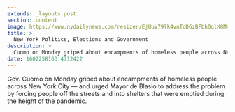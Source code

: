 ```yaml
--- 
extends: _layouts.post 
section: content 
image: https://www.nydailynews.com/resizer/EjUuV79lk4vnToD6zBFbh0qlK8M=/1200x0/top/cloudfront-us-east-1.images.arcpublishing.com/tronc/C6PK7P6ZBJGNHA7C4U2PAPMYNU.jpg 
title: > 
  New York Politics, Elections and Government 
description: > 
  Cuomo on Monday griped about encampments of homeless people across New York City — and urged Mayor de Blasio to address the problem by forcing people off the streets and into shelters that were emptied during the height of the pandemic. 
date: 1602258163.4712422 
--- 
```

Gov. Cuomo on Monday griped about encampments of homeless people across New York City — and urged Mayor de Blasio to address the problem by forcing people off the streets and into shelters that were emptied during the height of the pandemic.